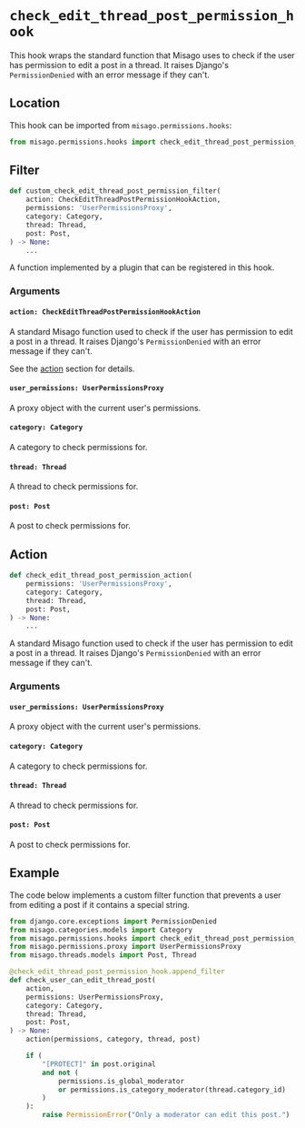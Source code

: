# `check_edit_thread_post_permission_hook`

This hook wraps the standard function that Misago uses to check if the user has permission to edit a post in a thread. It raises Django's `PermissionDenied` with an error message if they can't.


## Location

This hook can be imported from `misago.permissions.hooks`:

```python
from misago.permissions.hooks import check_edit_thread_post_permission_hook
```


## Filter

```python
def custom_check_edit_thread_post_permission_filter(
    action: CheckEditThreadPostPermissionHookAction,
    permissions: 'UserPermissionsProxy',
    category: Category,
    thread: Thread,
    post: Post,
) -> None:
    ...
```

A function implemented by a plugin that can be registered in this hook.


### Arguments

#### `action: CheckEditThreadPostPermissionHookAction`

A standard Misago function used to check if the user has permission to edit a post in a thread. It raises Django's `PermissionDenied` with an error message if they can't.

See the [action](#action) section for details.


#### `user_permissions: UserPermissionsProxy`

A proxy object with the current user's permissions.


#### `category: Category`

A category to check permissions for.


#### `thread: Thread`

A thread to check permissions for.


#### `post: Post`

A post to check permissions for.


## Action

```python
def check_edit_thread_post_permission_action(
    permissions: 'UserPermissionsProxy',
    category: Category,
    thread: Thread,
    post: Post,
) -> None:
    ...
```

A standard Misago function used to check if the user has permission to edit a post in a thread. It raises Django's `PermissionDenied` with an error message if they can't.


### Arguments

#### `user_permissions: UserPermissionsProxy`

A proxy object with the current user's permissions.


#### `category: Category`

A category to check permissions for.


#### `thread: Thread`

A thread to check permissions for.


#### `post: Post`

A post to check permissions for.


## Example

The code below implements a custom filter function that prevents a user from editing a post if it contains a special string.

```python
from django.core.exceptions import PermissionDenied
from misago.categories.models import Category
from misago.permissions.hooks import check_edit_thread_post_permission_hook
from misago.permissions.proxy import UserPermissionsProxy
from misago.threads.models import Post, Thread

@check_edit_thread_post_permission_hook.append_filter
def check_user_can_edit_thread_post(
    action,
    permissions: UserPermissionsProxy,
    category: Category,
    thread: Thread,
    post: Post,
) -> None:
    action(permissions, category, thread, post)

    if (
        "[PROTECT]" in post.original
        and not (
            permissions.is_global_moderator
            or permissions.is_category_moderator(thread.category_id)
        )
    ):
        raise PermissionError("Only a moderator can edit this post.")
```